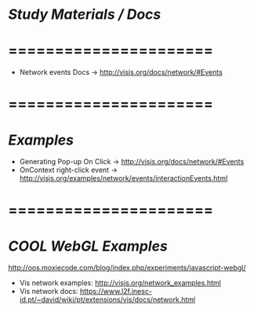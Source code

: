 # *Study Materials / Docs*
# ====================== #
- Network events Docs -> http://visjs.org/docs/network/#Events

# ====================== #
# *Examples*
- Generating Pop-up On Click -> http://visjs.org/docs/network/#Events
- OnContext right-click event -> http://visjs.org/examples/network/events/interactionEvents.html

# ====================== #
# *COOL WebGL Examples*
http://oos.moxiecode.com/blog/index.php/experiments/javascript-webgl/

- Vis network examples: http://visjs.org/network_examples.html
- Vis network docs: https://www.l2f.inesc-id.pt/~david/wiki/pt/extensions/vis/docs/network.html

